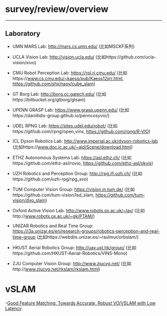 # survey/review/overview

---

## Laboratory

- UMN MARS Lab: http://mars.cs.umn.edu/ (比如MSCKF系列)
- UCLA Vision Lab: http://vision.ucla.edu/ (比如https://github.com/ucla-vision/xivo)
- CMU Robot Perception Lab: https://rpl.ri.cmu.edu/ (比如https://www.cs.cmu.edu/~kaess/pub/Kaess12ijrr.html, https://github.com/shichaoy/cube_slam)
- GT Borg Lab: http://borg.cc.gatech.edu/ (比如https://bitbucket.org/gtborg/gtsam)
- UPENN GRASP Lab:  https://www.grasp.upenn.edu/ (比如https://daniilidis-group.github.io/penncosyvio/)
- UDEL RPNG Lab: https://sites.udel.edu/robot/ (比如https://github.com/rpng/open_vins, https://github.com/rpng/R-VIO)
- ICL Dyson Robotics Lab: http://www.imperial.ac.uk/dyson-robotics-lab (比如https://www.doc.ic.ac.uk/~ajd/Scene/download.html)
- ETHZ Autonomous Systems Lab: https://asl.ethz.ch/ (比如https://github.com/ethz-asl/rovio, https://github.com/ethz-asl/okvis)
- UZH Robotics and Perception Group: http://rpg.ifi.uzh.ch/ (比如https://github.com/uzh-rpg/rpg_svo)
- TUM Computer Vision Group: https://vision.in.tum.de/ (比如https://github.com/tum-vision/lsd_slam, https://github.com/tum-vision/dvo_slam)
- Oxford Active Vision Lab: http://www.robots.ox.ac.uk/~lav/ (比如http://www.robots.ox.ac.uk/~gk/PTAM/)
- UNIZAR Robotics and Real Time Group: https://i3a.unizar.es/en/research-groups/robotics-perception-and-real-time-group (比如https://webdiis.unizar.es/~raulmur/orbslam/)

- HKUST Aerial Robotics Group: http://uav.ust.hk/group/ (比如https://github.com/HKUST-Aerial-Robotics/VINS-Mono)
- ZJU Computer Vision Group: http://www.zjucvg.net/ (比如http://www.zjucvg.net/rkslam/rkslam.html)

# vSLAM

-[Good Feature Matching: Towards Accurate, Robust VO/VSLAM with Low Latency](https://arxiv.org/pdf/2001.00714.pdf)